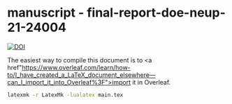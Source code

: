 # manuscript - final-report-doe-neup-21-24004
<a href="https://doi.org/10.5281/zenodo.15313673"><img src="https://zenodo.org/badge/DOI/10.5281/zenodo.15313673.svg" alt="DOI"></a>

The easiest way to compile this document is to <a href"https://www.overleaf.com/learn/how-to/I_have_created_a_LaTeX_document_elsewhere—can_I_import_it_into_Overleaf%3F">import it in Overleaf</a>.


```zsh
latexmk -r LatexMk -lualatex main.tex
```

